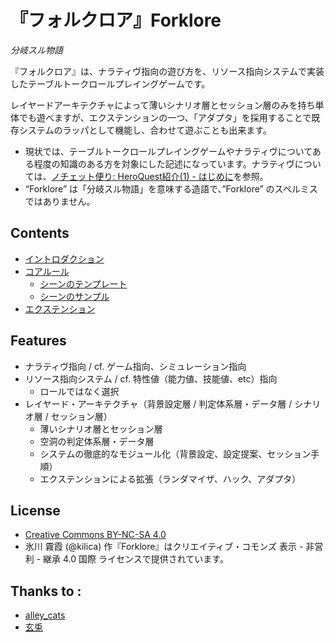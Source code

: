 # 『フォルクロア』Forklore
_分岐スル物語_

『フォルクロア』は、ナラティヴ指向の遊び方を、リソース指向システムで実装したテーブルトークロールプレイングゲームです。

レイヤードアーキテクチャによって薄いシナリオ層とセッション層のみを持ち単体でも遊べますが、エクステンションの一つ、「アダプタ」を採用することで既存システムのラッパとして機能し、合わせて遊ぶことも出来ます。

- 現状では、テーブルトークロールプレイングゲームやナラティヴについてある程度の知識のある方を対象にした記述になっています。ナラティヴについては、[ノチェット便り: HeroQuest紹介(1) - はじめに](http://news-from-nochet.blogspot.jp/2014/06/heroquest1.html)を参照。
- “Forklore” は「分岐スル物語」を意味する造語で、”Forklore” のスペルミスではありません。

## Contents
- [イントロダクション](Introduction.md)
- [コアルール](Core.md)
  - [シーンのテンプレート](templates/default.md)
  - [シーンのサンプル](Sample.md)
- [エクステンション](Extension.md)

## Features
- ナラティヴ指向 / cf. ゲーム指向、シミュレーション指向
- リソース指向システム / cf. 特性値（能力値、技能値、etc）指向
  - ロールではなく選択
- レイヤード・アーキテクチャ（背景設定層 / 判定体系層・データ層 / シナリオ層 / セッション層）
  - 薄いシナリオ層とセッション層
  - 空洞の判定体系層・データ層
  - システムの徹底的なモジュール化（背景設定、設定提案、セッション手順）
  - エクステンションによる拡張（ランダマイザ、ハック、アダプタ）

## License
- [Creative Commons BY-NC-SA 4.0](http://creativecommons.org/licenses/by-nc-sa/4.0/deed.ja)
- 氷川 霧霞 (@kilica) 作『Forklore』はクリエイティブ・コモンズ 表示 - 非営利 - 継承 4.0 国際 ライセンスで提供されています。

## Thanks to :
- [alley_cats](http://news-from-nochet.blogspot.jp/2014/06/heroquest1.html)
- [玄兎](http://analogrpg.net/)
